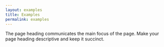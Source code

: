 ```yaml
---
layout: examples
title: Examples
permalink: examples
---
```


<p class="usa-intro">The page heading communicates the main focus of the page. Make your page heading descriptive and keep it succinct.</p>
